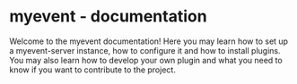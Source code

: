 # myevent - documentation
Welcome to the myevent documentation! Here you may learn how to set up a myevent-server instance, how to configure it and how to install plugins. You may also learn how to develop your own plugin and what you need to know if you want to contribute to the project.